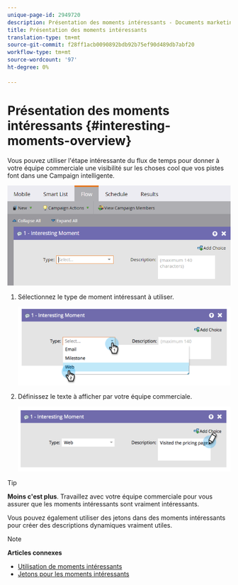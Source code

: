 ```yaml
---
unique-page-id: 2949720
description: Présentation des moments intéressants - Documents marketing - Documentation du produit
title: Présentation des moments intéressants
translation-type: tm+mt
source-git-commit: f28ff1acb0090892bdb92b75ef90d489db7abf20
workflow-type: tm+mt
source-wordcount: '97'
ht-degree: 0%

---
```



# Présentation des moments intéressants {#interesting-moments-overview}

Vous pouvez utiliser l&#39;étape intéressante du flux de temps pour donner à votre équipe commerciale une visibilité sur les choses cool que vos pistes font dans une Campaign intelligente.

![](assets/image2016-1-27-11-3a1-3a53.png)

1. Sélectionnez le type de moment intéressant à utiliser.

   ![](assets/image2014-9-23-16-3a30-3a33.png)

1. Définissez le texte à afficher par votre équipe commerciale.

   ![](assets/image2014-9-23-16-3a30-3a53.png)

>[!TIP]
>
>**Moins c&#39;est plus**. Travaillez avec votre équipe commerciale pour vous assurer que les moments intéressants sont vraiment intéressants.

Vous pouvez également utiliser des jetons dans des moments intéressants pour créer des descriptions dynamiques vraiment utiles.

>[!NOTE]
>
>**Articles connexes**
>
>* [Utilisation de moments intéressants](using-interesting-moments.md)
>* [Jetons pour les moments intéressants](tokens-for-interesting-moments.md)

>



